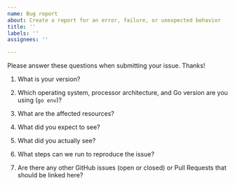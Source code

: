 ```yaml
---
name: Bug report
about: Create a report for an error, failure, or unexpected behavior
title: ''
labels: ''
assignees: ''

---
```


Please answer these questions when submitting your issue. Thanks!

1. What is your version?


2. Which operating system, processor architecture, and Go version are you using (`go env`)?


3. What are the affected resources?


4. What did you expect to see?


5. What did you actually see?


6. What steps can we run to reproduce the issue?


7.  Are there any other GitHub issues (open or closed) or Pull Requests that should be linked here?